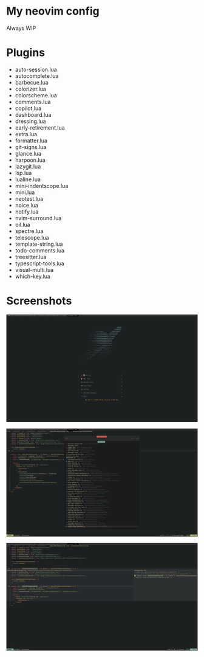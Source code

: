 # My neovim config
Always WIP

# Plugins
- auto-session.lua
- autocomplete.lua
- barbecue.lua
- colorizer.lua
- colorscheme.lua
- comments.lua
- copilot.lua
- dashboard.lua
- dressing.lua
- early-retirement.lua
- extra.lua
- formatter.lua
- git-signs.lua
- glance.lua
- harpoon.lua
- lazygit.lua
- lsp.lua
- lualine.lua
- mini-indentscope.lua
- mini.lua
- neotest.lua
- noice.lua
- notify.lua
- nvim-surround.lua
- oil.lua
- spectre.lua
- telescope.lua
- template-string.lua
- todo-comments.lua
- treesitter.lua
- typescript-tools.lua
- visual-multi.lua
- which-key.lua

# Screenshots

![](images/preview-1.png)

![](images/preview-2.png)

![](images/preview-3.png)
